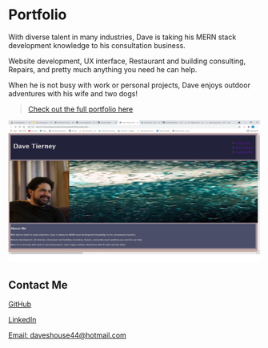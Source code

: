 # Portfolio

With diverse talent in many industries, Dave is taking his MERN stack development knowledge to his consultation business.

Website development, UX interface, Restaurant and building consulting, Repairs, and pretty much anything you need he can help.

When he is not busy with work or personal projects, Dave enjoys outdoor adventures with his wife and two dogs!

> [Check out the full portfolio here](https://daveshouse44.github.io/Portfolio/)

![Screenshot](images/Untitled.png)

## Contact Me

[GitHub](https://github.com/daveshouse44)

[LinkedIn](https://www.linkedin.com/in/david-tierney-652030214/)

[Email: daveshouse44@hotmail.com](mailto:daveshouse44@hotmail.com)